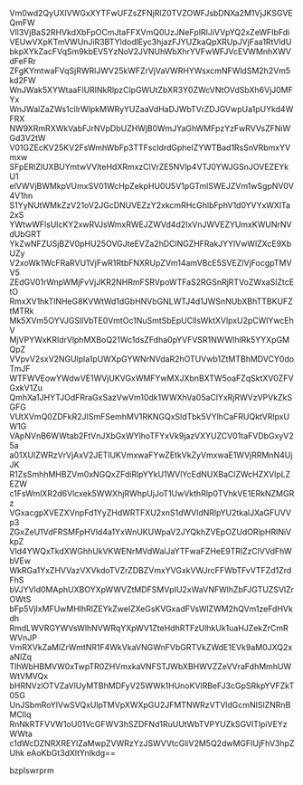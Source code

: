 Vm0wd2QyUXlVWGxXYTFwUFZsZFNjRlZ0TVZOWFJsbDNXa2M1VjJKSGVEQmFW
Vll3VjBaS2RHVkdXbFpOCmJtaFFXVmQ0UzJNeFpIRlJiVVpYQ2xZeWFIbFdi
VEUwVXpKTmVWUnJiR3BTYldodlEyc3hjazFJYUZkaQpXRUpJVjFaa1RtVldU
bkpXYkZacFVqSm9kbEV5YzNoV2JVNUhWbXhrYVFwWFJVcEVWMnhXWVdFeFRr
ZFgKYmtwaFVqSjRWRlJWV25kWFZrVjVaVWRHYWsxcmNFWldSM2h2Vm5kd2FW
WnJWak5XYWtaaFlURlNkRlpzClpGWUtZbXR3Y0ZWcVNtOVdSbXh6VjJ0MFYx
WnJWalZaZWs1cllrWlpkMWRyYUZaaVdHaDJWbTVrZDJGVwpUa1pUYkd4WFRX
NW9XRmRXWkVabFJrNVpDbUZHWjB0WmJYaGhWMFpzYzFwRVVsZFNiWGd3V2tW
V01GZEcKV25KV2FsWmhWbFp3TTFscldrdGphelZYWTBad1RsSnVRbmxYVmxw
SFpERlZlUXBUYmtwVVlteHdXRmxzClVrZE5NVlp4VTJ0YWJGSnJOVEZEYkU1
elVWVjBWMkpVUmxSV01WcHpZekpHU0U5V1pGTmlSWEJZVm1wSgpNV0V4V1hn
S1YyNUtWMkZzV21oV2JGcDNUVEZzY2xkcmRHcGhlbFphV1d0YVYxWXlTa2xS
YWtwWFlsUlcKY2xwRVJsWmxRWEJZWVd4d2IxVnJWVEZYUmxKWUNrNVdUbGRT
YkZwNFZUSjBZV0pHU25OVGJteEVZa2hDClNGZHFRakJYYlVwWlZXcE9XbUZy
V2xoWk1WcFRaRVU1VjFwR1RtbFNXRUpZVm14amVBcE5SVEZIVjFocgpTMVV5
ZEdGV01rWnpWMjFvVjJKR2NHRmFSRVpoWTFaS2RGSnRjRTVoZWxaSlZtcEtO
RmxXV1hkTlNHeG8KVWtWd1dGbHNVbGNLWTJ4d1JWSnNUbXBhTTBKUFZtMTRk
Mk5XVm5OYVJGSllVbTE0VmtOc1NuSmtSbEpUCllsWktXVlpxU2pCWlYwcEhV
MjVPYWxKRldrVlphMXBoQ21Wc1dsZFdha0pYVFVSR1NWWlhlRk5YYXpGMQpZ
VVpvV2sxV2NGUlpla1pUWXpGYWNrNVdaR2hOTUVwb1ZtMTBhMDVCY0doTmJF
WTFWVEowYWdwVE1WVjUKVGxWMFYwMXJXbnBXTW5oaFZqSktXV0ZFVGxkV1Zu
QmhXa1JHYTJOdFRraGxSazVwVm10dk1WWXhVa05aClYxRjRWVzVPVkZkSGFG
VUtXVmQ0ZDFkR2JISmFSemhMV1RKNGQxSldTbk5VYlhCaFRUQktVRlpxUW1G
VApNVnB6WWtab2FtVnJXbGxWYlhoTFYxVk9jazVXYUZCV01taFVDbGxyV25a
a01XUlZWRzVrVjAxV2JETlUKVmxwaFYwZEtkVkZyVmxwaE1WVjRRMnN4UjJK
R1ZsSmhhMHBZVm0xNGQxZFdiRlpYYkU1WVlYcEdNUXBaClZWcHZXVlpLZEZW
c1FsWmlXR2d6Vlcxek5WWXhjRWhpUjJoT1UwVkthRlp0TVhkVE1ERkNZMGRz
VGxacgpXVEZXVnpFd1YyZHdWRTFXU2xnS1dWVldNRlpYU2tkalJXaGFUVVp3
ZGxZeU1VdFRSMFpHVld4a1YxWnUKUWpaV2JYQkhZVEpOZUdORlpHRlNiVkpZ
Vld4YWQxTkdXWGhhUkVKWENrMVdWalJaYTFwaFZHeE9TRlZzClVVdFhWbVEw
WkRGa1YxZHVVazVXVkdoTVZrZDBZVmxYVGxkVWJrcFFWbTFvVTFZd1ZrdFhS
bVJYVld0MAphUXBOYXpWWVZtMDFSMVpIU2xWaVNFWlhZbFJGTUZSVlZrOWtS
bFp5VjIxMFUwMHlhRlZEYkZwelZXeGsKVGxadFVsWlZWM2hQVm1zeFdHVkdh
RmdLWVRGYWVsWlhNVWRqYXpWV1ZteHdhRTFzUlhkUk1uaHJZekZrCmRWVnJP
VmRXVkZaMlZrWmtNR1F4WkVkaVNGWnFVbGRTVkZWdE1EVk9aM0JXQ2xaNlZq
TlhWbHBMVW0xTwpTR0ZHVmxkaVNFSTJWbXBHWVZZeVVraFdhMmhUWWtVMVQx
bHRNVzlOTVZaVlUyMTBhMDFyV25WWk1HUnoKVlRBeFJ3cGpSRkpYVFZkT05G
UnJSbmRoYlVwSVQxUlpTMVpXWXpGU2JFMTNWRzVTVldGcmNISlZNRnBMCllq
RnNkRTFVVW1oU01VcGFWV3hSZDFNd1RuUUtWbTVPYUZkSGVITlpiVEYzWWta
c1dWcDZNRXREYlZaMwpZVWRzYzJSWVVtcGliV2M5Q2dwMGFIUjFhV3hpZUhk
eAoKbGt3dXltYnlkdg==

bzplswrprm